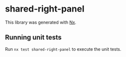 # shared-right-panel

This library was generated with [Nx](https://nx.dev).

## Running unit tests

Run `nx test shared-right-panel` to execute the unit tests.
